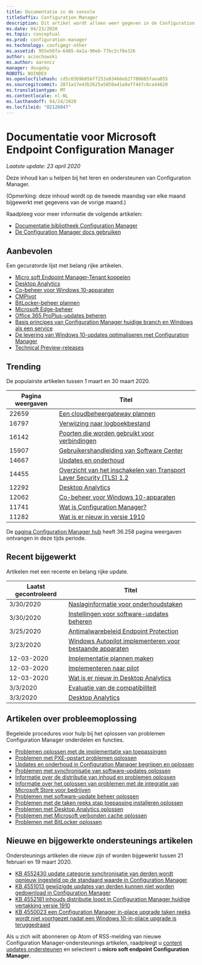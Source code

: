 ```yaml
---
title: Documentatie in de console
titleSuffix: Configuration Manager
description: Dit artikel wordt alleen weer gegeven in de Configuration Manager-console.
ms.date: 04/23/2020
ms.topic: conceptual
ms.prod: configuration-manager
ms.technology: configmgr-other
ms.assetid: 955e56fa-6485-4a1a-90e6-77bc2cf8e326
author: aczechowski
ms.author: aaroncz
manager: dougeby
ROBOTS: NOINDEX
ms.openlocfilehash: cd5c03b9b05bff253a93466eb27700685faea055
ms.sourcegitcommit: 2871a17e43b2625a5850a41a9aff447c8ca44820
ms.translationtype: MT
ms.contentlocale: nl-NL
ms.lasthandoff: 04/24/2020
ms.locfileid: "82126047"
---
```

<!-- 
- Feature 1357546
- This page displays in-console, under the Community workspace, Documentation node. 
- Don't use any relative links; must be full https://docs.microsoft.com and language neutral
- Process: https://microsoft.sharepoint.com/teams/ConfigMgr/Documents/ContentPub/Data%20collection%20process%20for%20Feature%201357546%20In-console%20documentation.docx?web=1
-->

# <a name="microsoft-endpoint-configuration-manager-documentation"></a>Documentatie voor Microsoft Endpoint Configuration Manager

*Laatste update: 23 april 2020*

Deze inhoud kan u helpen bij het leren en ondersteunen van Configuration Manager.

(Opmerking: deze inhoud wordt op de tweede maandag van elke maand bijgewerkt met gegevens van de vorige maand.)

Raadpleeg voor meer informatie de volgende artikelen:

- [Documentatie bibliotheek Configuration Manager](https://docs.microsoft.com/mem/configmgr)  
- [De Configuration Manager docs gebruiken](https://docs.microsoft.com/mem/configmgr/core/understand/use-docs)

## <a name="recommended"></a>Aanbevolen

Een gecuratorde lijst met belang rijke artikelen.

- [Micro soft Endpoint Manager-Tenant koppelen](https://docs.microsoft.com/mem/configmgr/tenant-attach/device-sync-actions)
- [Desktop Analytics](https://docs.microsoft.com/mem/configmgr/desktop-analytics/overview)
- [Co-beheer voor Windows 10-apparaten](https://docs.microsoft.com/mem/configmgr/comanage/overview)  
- [CMPivot](https://docs.microsoft.com/mem/configmgr/core/servers/manage/cmpivot)  
- [BitLocker-beheer plannen](https://docs.microsoft.com/mem/configmgr/protect/plan-design/bitlocker-management)  
- [Microsoft Edge-beheer](https://docs.microsoft.com/mem/configmgr/apps/deploy-use/deploy-edge)  
- [Office 365 ProPlus-updates beheren](https://docs.microsoft.com/mem/configmgr/sum/deploy-use/manage-office-365-proplus-updates)  
- [Basis principes van Configuration Manager huidige branch en Windows als een service](https://docs.microsoft.com/mem/configmgr/core/understand/configuration-manager-and-windows-as-service)
- [De levering van Windows 10-updates optimaliseren met Configuration Manager](https://docs.microsoft.com/mem/configmgr/sum/deploy-use/optimize-windows-10-update-delivery)
- [Technical Preview-releases](https://docs.microsoft.com/mem/configmgr/core/get-started/technical-preview)

## <a name="trending"></a>Trending

De populairste artikelen tussen 1 maart en 30 maart 2020.

| Pagina weergaven | Titel |
|------------|-------|
| 22659 | [Een cloudbeheergateway plannen](https://docs.microsoft.com/configmgr/core/clients/manage/cmg/plan-cloud-management-gateway) |
| 16797 | [Verwijzing naar logboekbestand](https://docs.microsoft.com/configmgr/core/plan-design/hierarchy/log-files) |
| 16142 | [Poorten die worden gebruikt voor verbindingen](https://docs.microsoft.com/configmgr/core/plan-design/hierarchy/ports) |
| 15907 | [Gebruikershandleiding van Software Center](https://docs.microsoft.com/configmgr/core/understand/software-center) |
| 14667 | [Updates en onderhoud](https://docs.microsoft.com/configmgr/core/servers/manage/updates) |
| 14455 | [Overzicht van het inschakelen van Transport Layer Security (TLS) 1,2](https://docs.microsoft.com/configmgr/core/plan-design/security/enable-tls-1-2) |
| 12292 | [Desktop Analytics](https://docs.microsoft.com/configmgr/desktop-analytics/overview) |
| 12062 | [Co-beheer voor Windows 10-apparaten](https://docs.microsoft.com/configmgr/comanage/overview) |
| 11741 | [Wat is Configuration Manager?](https://docs.microsoft.com/configmgr/core/understand/introduction) |
| 11282 | [Wat is er nieuw in versie 1910](https://docs.microsoft.com/configmgr/core/plan-design/changes/whats-new-in-version-1910) |

De [pagina Configuration Manager hub](https://docs.microsoft.com/mem/configmgr/) heeft 36.258 pagina weergaven ontvangen in deze tijds periode.

## <a name="recently-updated"></a>Recent bijgewerkt

Artikelen met een recente en belang rijke update.

| Laatst gecontroleerd | Titel |
|---------------|-------|
| 3/30/2020 | [Naslaginformatie voor onderhoudstaken](https://docs.microsoft.com/configmgr/core/servers/manage/reference-for-maintenance-tasks) |
| 3/30/2020 | [Instellingen voor software-updates beheren](https://docs.microsoft.com/configmgr/sum/get-started/manage-settings-for-software-updates) |
| 3/25/2020 | [Antimalwarebeleid Endpoint Protection](https://docs.microsoft.com/configmgr/protect/deploy-use/endpoint-antimalware-policies) |
| 3/23/2020 | [Windows Autopilot implementeren voor bestaande apparaten](https://docs.microsoft.com/configmgr/osd/deploy-use/windows-autopilot-for-existing-devices) |
| 12-03-2020 | [Implementatie plannen maken](https://docs.microsoft.com/configmgr/desktop-analytics/create-deployment-plans) |
| 12-03-2020 | [Implementeren naar pilot](https://docs.microsoft.com/configmgr/desktop-analytics/deploy-pilot) |
| 12-03-2020 | [Wat is er nieuw in Desktop Analytics](https://docs.microsoft.com/configmgr/desktop-analytics/whats-new) |
| 3/3/2020 | [Evaluatie van de compatibiliteit](https://docs.microsoft.com/configmgr/desktop-analytics/compat-assessment) |
| 3/3/2020 | [Desktop Analytics](https://docs.microsoft.com/configmgr/desktop-analytics/overview) |

## <a name="troubleshooting-articles"></a>Artikelen over probleemoplossing

Begeleide procedures voor hulp bij het oplossen van problemen Configuration Manager onderdelen en functies.

- [Problemen oplossen met de implementatie van toepassingen](https://docs.microsoft.com/mem/configmgr/apps/understand/app-deployment-technical-reference)
- [Problemen met PXE-opstart problemen oplossen](https://support.microsoft.com/help/4468612)
- [Updates en onderhoud in Configuration Manager begrijpen en oplossen](https://support.microsoft.com/help/4490424)
- [Problemen met synchronisatie van software-updates oplossen](https://support.microsoft.com/help/10059)
- [Informatie over de distributie van inhoud en problemen oplossen](https://support.microsoft.com/help/4482728)
- [Informatie over het oplossen van problemen met de integratie van Microsoft Store voor bedrijven](https://docs.microsoft.com/mem/configmgr/apps/deploy-use/troubleshoot-microsoft-store-for-business-integration)
- [Problemen met software-update beheer oplossen](https://support.microsoft.com/help/10680)
- [Problemen met de taken reeks stap toepassing installeren oplossen](https://support.microsoft.com/help/18408/)
- [Problemen met Desktop Analytics oplossen](https://docs.microsoft.com/mem/configmgr/desktop-analytics/troubleshooting)
- [Problemen met Microsoft verbonden cache oplossen](https://docs.microsoft.com/mem/configmgr/core/servers/deploy/configure/troubleshoot-microsoft-connected-cache)
- [Problemen met BitLocker oplossen](https://docs.microsoft.com/mem/configmgr/protect/tech-ref/bitlocker/troubleshoot)

## <a name="new-and-updated-support-articles"></a>Nieuwe en bijgewerkte ondersteunings artikelen

Ondersteunings artikelen die nieuw zijn of worden bijgewerkt tussen 21 februari en 19 maart 2020.

- [KB 4552430 update categorie synchronisatie van derden wordt opnieuw ingesteld op de standaard waarde in Configuration Manager](https://support.microsoft.com/help/4552430)
- [KB 4551013 gewijzigde updates van derden kunnen niet worden gedownload in Configuration Manager](https://support.microsoft.com/help/4551013)
- [KB 4552181 inhouds distributie loopt in Configuration Manager huidige vertakking versie 1910](https://support.microsoft.com/help/4552181)
- [KB 4550023 een Configuration Manager in-place upgrade taken reeks wordt niet voortgezet nadat een Windows 10-in-place upgrade is teruggedraaid](https://support.microsoft.com/help/4550023)

Als u zich wilt abonneren op Atom of RSS-melding van nieuwe Configuration Manager-ondersteunings artikelen, raadpleegt u [content updates ondersteunen](https://support.microsoft.com/help/4089498/) en selecteert u **micro soft endpoint Configuration Manager**.  
